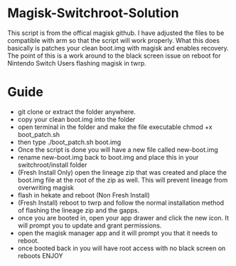 # Magisk-Switchroot-Solution

This script is from the offical magisk github.  I have adjusted the files to be compatible with arm so that the script will work properly. What this does basically is patches your clean boot.img with magisk and enables recovery.  The point of this is a work around to the black screen issue on reboot for Nintendo Switch Users flashing magisk in twrp. 

# Guide

- git clone or extract the folder anywhere.
- copy your clean boot.img into the folder
- open terminal in the folder and make the file executable chmod +x boot_patch.sh 
- then type ./boot_patch.sh boot.img
- Once the script is done you will have a new file called new-boot.img
- rename new-boot.img back to boot.img and place this in your switchroot/install folder
- (Fresh Install Only) open the lineage zip that was created and place the boot.img file at the root of the zip as well.  This will prevent lineage from overwriting magisk
- flash in hekate and reboot (Non Fresh Install)
- (Fresh Install) reboot to twrp and follow the normal installation method of flashing the lineage zip and the gapps.
- once you are booted in, open your app drawer and click the new icon.  It will prompt you to update and grant permissions.
- open the magisk manager app and it will prompt you that it needs to reboot.
- once booted back in you will have root access with no black screen on reboots ENJOY
